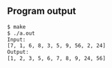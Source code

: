 <!-- gh-action-output -->
## Program output
```bash
$ make
$ ./a.out 
Input:
[7, 1, 6, 8, 3, 5, 9, 56, 2, 24]
Output:
[1, 2, 3, 5, 6, 7, 8, 9, 24, 56]
```
<!-- gh-action-output end -->
